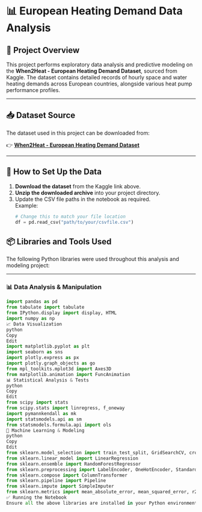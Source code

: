# 📊 European Heating Demand Data Analysis

## 📑 Project Overview
This project performs exploratory data analysis and predictive modeling on the **When2Heat - European Heating Demand Dataset**, sourced from Kaggle. The dataset contains detailed records of hourly space and water heating demands across European countries, alongside various heat pump performance profiles.

---

## 📥 Dataset Source
The dataset used in this project can be downloaded from:

👉 [**When2Heat - European Heating Demand Dataset**](https://www.kaggle.com/datasets/matthewjansen/when2heat-european-heating-demand-dataset)

---

## 📂 How to Set Up the Data

1. **Download the dataset** from the Kaggle link above.
2. **Unzip the downloaded archive** into your project directory.
3. Update the CSV file paths in the notebook as required.  
   Example:
   ```python
   # Change this to match your file location
   df = pd.read_csv("path/to/your/csvfile.csv")

## 📦 Libraries and Tools Used

The following Python libraries were used throughout this analysis and modeling project:

---

### 📊 Data Analysis & Manipulation
```python
import pandas as pd
from tabulate import tabulate
from IPython.display import display, HTML
import numpy as np
📈 Data Visualization
python
Copy
Edit
import matplotlib.pyplot as plt
import seaborn as sns
import plotly.express as px
import plotly.graph_objects as go
from mpl_toolkits.mplot3d import Axes3D
from matplotlib.animation import FuncAnimation
📊 Statistical Analysis & Tests
python
Copy
Edit
from scipy import stats
from scipy.stats import linregress, f_oneway
import pymannkendall as mk
import statsmodels.api as sm
from statsmodels.formula.api import ols
🤖 Machine Learning & Modeling
python
Copy
Edit
from sklearn.model_selection import train_test_split, GridSearchCV, cross_val_score
from sklearn.linear_model import LinearRegression
from sklearn.ensemble import RandomForestRegressor
from sklearn.preprocessing import LabelEncoder, OneHotEncoder, StandardScaler
from sklearn.compose import ColumnTransformer
from sklearn.pipeline import Pipeline
from sklearn.impute import SimpleImputer
from sklearn.metrics import mean_absolute_error, mean_squared_error, r2_score, confusion_matrix
✅ Running the Notebook
Ensure all the above libraries are installed in your Python environment before running the notebook.

